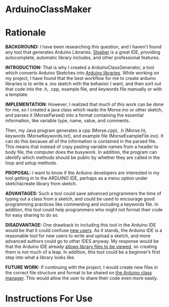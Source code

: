 # ArduinoClassMaker

# Rationale

**BACKGROUND:** I have been researching this question, and I haven't found any tool that generates Arduino Libraries. [Sloeber](http://eclipse.baeyens.it/installAdvice.shtml)  is a great IDE, providing autocomplete, automatic library includes, and other professional features.

**INTRODUCTION:** That is why I created a ArduinoClassGenerator, a tool which converts Arduino Sketches into [Arduino libraries](https://www.arduino.cc/en/Hacking/LibraryTutorial). While working on my project, I have found that the best workflow for me to create arduino libraries is to write a .ino sketch with the behavior I want, and then sort out that code into the .h, .cpp, example file, and keywords file manually or with a template.

**IMPLEMENTATION:** However, I realized that much of this work can be done for me, so I created a java class which reads the Morse.ino or other sketch, and parses it (MorseParsed) into a format containing the essential information, like variable type, name, value, and comments.

Then, my Java program generates a cpp (Morse.cpp), .h (Morse.h), keywords (MorseKeywords.txt), and example file (MorseExampleFile.ino). It can do this because all of the information is contained in the parsed file. This means that instead of copy pasting variable names from a header to body file, the computer does the busywork. In addition, the program can identify which methods should be public by whether they are called in the loop and setup methods.

**PROPOSAL:** I want to know if the Arduino developers are interested in my tool getting in to the ARDUINO IDE, perhaps as a menu option under sketchàcreate library from sketch.

**ADVANTAGES:** Such a tool could save advanced programmers the time of typing out a class from a sketch, and could be used to encourage good programming practices like commenting and including a keywords file. In addition, this tool could help programmers who might not format their code for easy sharing to do so.

**DISADVANTAGE:** One drawback to including this tool in the Arduino IDE would be that it could confuse [new users](https://www.arduino.cc/en/Main/AboutUs). As it stands, the Arduino IDE is a reasonable tool for new users to write and upload a sketch, and more advanced authors could go to other IDES anyway. My response would be that the Arduino IDE already [allows library files to be viewed](.%20https:/github.com/arduino/Arduino/issues/3736), so creating them is not much of a leap. In addition, this tool could be a beginner’s first step into what a library looks like. 

**FUTURE WORK:** If continuing with the project, I would create new files in the correct file structure and format to be shared on [the Arduino class manager](https://github.com/arduino/Arduino/wiki/Library-Manager-FAQ). This would allow the user to share their code even more easily.

# Instructions For Use

